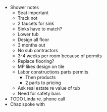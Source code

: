 - Shower notes
	- Seat important
	- Track not
	- 2 faucets for sink
	- Sinks have to match?
	- Lower tub
	- Design all floor
	- 3 months out
	- No sub contractors
	- 3-4 weeks per room because of permits
	- Replace flooring?
	- MP likes design on tile
	- Labor constructions parts permits
		- Then products
		- 2 parts to pricing
	- Ask real estate re value of tub
	- Need for safety bars
- TODO  Linda re. phone call
- Chaz spoke with